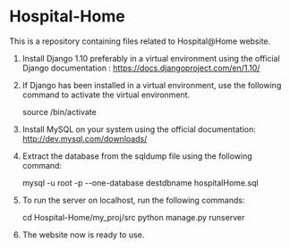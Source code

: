 # Hospital-Home
This is a repository containing files related to Hospital@Home website.


1. Install Django 1.10 preferably in a virtual environment using the official Django documentation : https://docs.djangoproject.com/en/1.10/

2. If Django has been installed in a virtual environment, use the following command to activate the virtual environment.
   
   source <myvirtualenv>/bin/activate	

3. Install MySQL on your system using the official documentation: 
   http://dev.mysql.com/downloads/

4. Extract the database from the sqldump file using the following command: 
    
    mysql -u root -p --one-database destdbname hospitalHome.sql 


5. To run the server on localhost, run the following commands: 

   cd Hospital-Home/my_proj/src 
   python manage.py runserver

6. The website now is ready to use.

